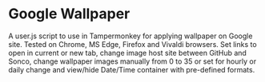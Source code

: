 # Google Wallpaper
A user.js script to use in Tampermonkey for applying wallpaper on Google site. Tested on Chrome, MS Edge, Firefox and Vivaldi browsers.
Set links to open in current or new tab, change image host site between GitHub and Sonco, change wallpaper images manually from 0 to 35 or set for hourly or daily change and view/hide Date/Time container with pre-defined formats.
